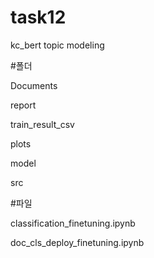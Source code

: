 # task12
kc_bert topic modeling

#폴더

Documents

report

train_result_csv

plots

model

src

#파일

classification_finetuning.ipynb

doc_cls_deploy_finetuning.ipynb
